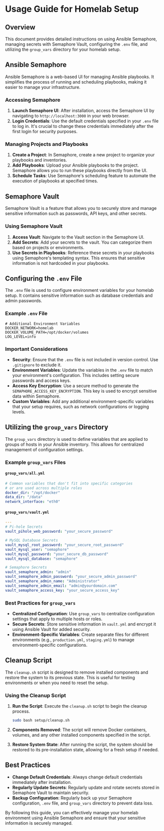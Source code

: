 # Usage Guide for Homelab Setup

## Overview

This document provides detailed instructions on using Ansible Semaphore, managing secrets with Semaphore Vault, configuring the `.env` file, and utilizing the `group_vars` directory for your homelab setup.

## Ansible Semaphore

Ansible Semaphore is a web-based UI for managing Ansible playbooks. It simplifies the process of running and scheduling playbooks, making it easier to manage your infrastructure.

### Accessing Semaphore

1. **Launch Semaphore UI**: After installation, access the Semaphore UI by navigating to `http://localhost:3000` in your web browser.
2. **Login Credentials**: Use the default credentials specified in your `.env` file to log in. It's crucial to change these credentials immediately after the first login for security purposes.

### Managing Projects and Playbooks

1. **Create a Project**: In Semaphore, create a new project to organize your playbooks and inventories.
2. **Add Playbooks**: Upload your Ansible playbooks to the project. Semaphore allows you to run these playbooks directly from the UI.
3. **Schedule Tasks**: Use Semaphore's scheduling feature to automate the execution of playbooks at specified times.

## Semaphore Vault

Semaphore Vault is a feature that allows you to securely store and manage sensitive information such as passwords, API keys, and other secrets.

### Using Semaphore Vault

1. **Access Vault**: Navigate to the Vault section in the Semaphore UI.
2. **Add Secrets**: Add your secrets to the vault. You can categorize them based on projects or environments.
3. **Use Secrets in Playbooks**: Reference these secrets in your playbooks using Semaphore's templating syntax. This ensures that sensitive information is not hardcoded in your playbooks.

## Configuring the `.env` File

The `.env` file is used to configure environment variables for your homelab setup. It contains sensitive information such as database credentials and admin passwords.

### Example `.env` File

```plaintext
# Additional Environment Variables
DOCKER_NETWORK=homelab
DOCKER_VOLUME_PATH=/opt/docker/volumes
LOG_LEVEL=info
```

### Important Considerations

- **Security**: Ensure that the `.env` file is not included in version control. Use `.gitignore` to exclude it.
- **Environment Variables**: Update the variables in the `.env` file to match your environment's configuration. This includes setting secure passwords and access keys.
- **Access Key Encryption**: Use a secure method to generate the `SEMAPHORE_ACCESS_KEY_ENCRYPTION`. This key is used to encrypt sensitive data within Semaphore.
- **Custom Variables**: Add any additional environment-specific variables that your setup requires, such as network configurations or logging levels.

## Utilizing the `group_vars` Directory

The `group_vars` directory is used to define variables that are applied to groups of hosts in your Ansible inventory. This allows for centralized management of configuration settings.

### Example `group_vars` Files

#### `group_vars/all.yml`

```yaml
# Common variables that don't fit into specific categories
# or are used across multiple roles
docker_dir: "/opt/docker"
data_dir: "/data"
network_interface: "eth0"
```

#### `group_vars/vault.yml`

```yaml
---
# Pi-hole Secrets
vault_pihole_web_password: "your_secure_password"

# MySQL Database Secrets
vault_mysql_root_password: "your_secure_root_password"
vault_mysql_user: "semaphore"
vault_mysql_password: "your_secure_db_password"
vault_mysql_database: "semaphore"

# Semaphore Secrets
vault_semaphore_admin: "admin"
vault_semaphore_admin_password: "your_secure_admin_password"
vault_semaphore_admin_name: "Administrator"
vault_semaphore_admin_email: "admin@yourdomain.com"
vault_semaphore_access_key: "your_secure_access_key"
```

### Best Practices for `group_vars`

- **Centralized Configuration**: Use `group_vars` to centralize configuration settings that apply to multiple hosts or roles.
- **Secure Secrets**: Store sensitive information in `vault.yml` and encrypt it using Ansible Vault for added security.
- **Environment-Specific Variables**: Create separate files for different environments (e.g., `production.yml`, `staging.yml`) to manage environment-specific configurations.

## Cleanup Script

The `cleanup.sh` script is designed to remove installed components and restore the system to its previous state. This is useful for testing environments or when you need to reset the setup.

### Using the Cleanup Script

1. **Run the Script**: Execute the `cleanup.sh` script to begin the cleanup process.
   ```bash
   sudo bash setup/cleanup.sh
   ```

2. **Components Removed**: The script will remove Docker containers, volumes, and any other installed components specified in the script.

3. **Restore System State**: After running the script, the system should be restored to its pre-installation state, allowing for a fresh setup if needed.

## Best Practices

- **Change Default Credentials**: Always change default credentials immediately after installation.
- **Regularly Update Secrets**: Regularly update and rotate secrets stored in Semaphore Vault to maintain security.
- **Backup Configuration**: Regularly back up your Semaphore configuration, `.env` file, and `group_vars` directory to prevent data loss.

By following this guide, you can effectively manage your homelab environment using Ansible Semaphore and ensure that your sensitive information is securely managed. 